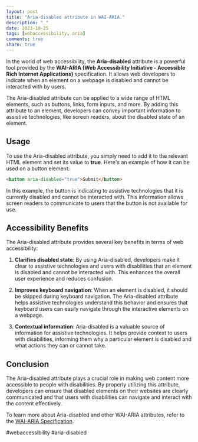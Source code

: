 ```yaml
---
layout: post
title: "Aria-disabled attribute in WAI-ARIA."
description: " "
date: 2023-10-25
tags: [webaccessibility, aria]
comments: true
share: true
---
```


In the world of web accessibility, the **Aria-disabled** attribute is a powerful tool provided by the **WAI-ARIA (Web Accessibility Initiative - Accessible Rich Internet Applications)** specification. It allows web developers to indicate when an element on a webpage is disabled and cannot be interacted with by users.

The Aria-disabled attribute can be applied to a wide range of HTML elements, such as buttons, links, form inputs, and more. By adding this attribute to an element, developers can convey important information to assistive technologies, like screen readers, about the disabled state of an element.

## Usage

To use the Aria-disabled attribute, you simply need to add it to the relevant HTML element and set its value to **true**. Here's an example of how it can be used on a button element:

```html
<button aria-disabled="true">Submit</button>
```

In this example, the button is indicating to assistive technologies that it is currently disabled and cannot be interacted with. This information allows screen readers to communicate to users that the button is not available for use.

## Accessibility Benefits

The Aria-disabled attribute provides several key benefits in terms of web accessibility:

1. **Clarifies disabled state**: By using Aria-disabled, developers make it clear to assistive technologies and users with disabilities that an element is disabled and cannot be interacted with. This enhances the overall user experience and reduces confusion.

2. **Improves keyboard navigation**: When an element is disabled, it should be skipped during keyboard navigation. The Aria-disabled attribute helps assistive technologies understand this behavior and ensures that keyboard users can easily navigate through the interactive elements on a webpage.

3. **Contextual information**: Aria-disabled is a valuable source of information for assistive technologies. It helps provide context to users with disabilities, informing them why a particular element is disabled and what actions they can or cannot take.

## Conclusion

The Aria-disabled attribute plays a crucial role in making web content more accessible to people with disabilities. By properly utilizing this attribute, developers can ensure that disabled elements on their websites are clearly communicated and that users with disabilities can navigate and interact with the content effectively.

To learn more about Aria-disabled and other WAI-ARIA attributes, refer to the [WAI-ARIA Specification](https://www.w3.org/TR/wai-aria-1.1/).

#webaccessibility #aria-disabled
